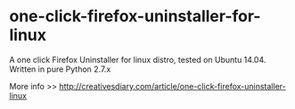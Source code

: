 one-click-firefox-uninstaller-for-linux
=======================================

A one click Firefox Uninstaller for linux distro, tested on Ubuntu 14.04. Written in pure Python 2.7.x

More info >> http://creativesdiary.com/article/one-click-firefox-uninstaller-linux 
